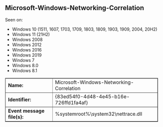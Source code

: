## Microsoft-Windows-Networking-Correlation

Seen on:
* Windows 10 (1511, 1607, 1703, 1709, 1803, 1809, 1903, 1909, 2004, 20H2)
* Windows 11 (21H2)
* Windows 2008
* Windows 2012
* Windows 2016
* Windows 2019
* Windows 7
* Windows 8.0
* Windows 8.1

<table border="1" class="docutils">
  <tbody>
    <tr>
      <td><b>Name:</b></td>
      <td>Microsoft-Windows-Networking-Correlation</td>
    </tr>
    <tr>
      <td><b>Identifier:</b></td>
      <td>{83ed54f0-4d48-4e45-b16e-726ffd1fa4af}</td>
    </tr>
    <tr>
      <td><b>Event message file(s):</b></td>
      <td>%systemroot%\system32\nettrace.dll</td>
    </tr>
  </tbody>
</table>

&nbsp;

